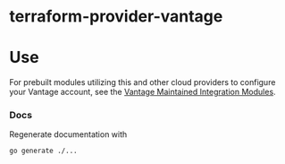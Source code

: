 # terraform-provider-vantage

# Use

For prebuilt modules utilizing this and other cloud providers to configure your Vantage account, see the [Vantage Maintained Integration Modules](https://github.com/vantage-sh/terraform-vantage-integrations).

### Docs

Regenerate documentation with
```
go generate ./...
```
